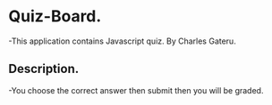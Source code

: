 # Quiz-Board.
-This application contains Javascript quiz.
By Charles Gateru.
## Description.
-You choose the correct answer then submit then you will be graded.
